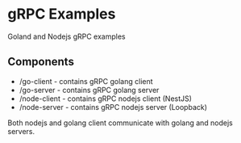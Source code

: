 # gRPC Examples

Goland and Nodejs gRPC examples

## Components

- /go-client - contains gRPC golang client
- /go-server - contains gRPC golang server
- /node-client - contains gRPC nodejs client (NestJS)
- /node-server - contains gRPC nodejs server (Loopback)

Both nodejs and golang client communicate with golang and nodejs servers.
